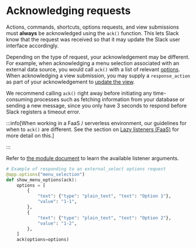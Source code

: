 # Acknowledging requests

Actions, commands, shortcuts, options requests, and view submissions must **always** be acknowledged using the `ack()` function. This lets Slack know that the request was received so that it may update the Slack user interface accordingly.

Depending on the type of request, your acknowledgement may be different. For example, when acknowledging a menu selection associated with an external data source, you would call `ack()` with a list of relevant [options](/reference/block-kit/composition-objects/option-object/). When acknowledging a view submission, you may supply a `response_action` as part of your acknowledgement to [update the view](/tools/bolt-python/concepts/view_submissions). 

We recommend calling `ack()` right away before initiating any time-consuming processes such as fetching information from your database or sending a new message, since you only have 3 seconds to respond before Slack registers a timeout error.

:::info[When working in a FaaS / serverless environment, our guidelines for when to `ack()` are different. See the section on [Lazy listeners (FaaS)](/tools/bolt-python/concepts/lazy-listeners) for more detail on this.]

:::

Refer to [the module document](https://docs.slack.dev/bolt-python/reference/kwargs_injection/args.html) to learn the available listener arguments.
```python
# Example of responding to an external_select options request
@app.options("menu_selection")
def show_menu_options(ack):
    options = [
        {
            "text": {"type": "plain_text", "text": "Option 1"},
            "value": "1-1",
        },
        {
            "text": {"type": "plain_text", "text": "Option 2"},
            "value": "1-2",
        },
    ]
    ack(options=options)
```
